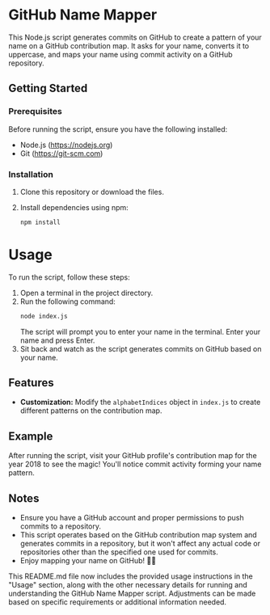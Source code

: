 # GitHub Name Mapper

This Node.js script generates commits on GitHub to create a pattern of your name on a GitHub contribution map. It asks for your name, converts it to uppercase, and maps your name using commit activity on a GitHub repository.

## Getting Started

### Prerequisites

Before running the script, ensure you have the following installed:
- Node.js (https://nodejs.org)
- Git (https://git-scm.com)

### Installation

1. Clone this repository or download the files.
2. Install dependencies using npm:

   ```bash
   npm install

# Usage

To run the script, follow these steps:

1. Open a terminal in the project directory.
2. Run the following command:
    ```bash
    node index.js
    ```
   The script will prompt you to enter your name in the terminal. Enter your name and press Enter.
3. Sit back and watch as the script generates commits on GitHub based on your name.

## Features

- **Customization:** Modify the `alphabetIndices` object in `index.js` to create different patterns on the contribution map.

## Example

After running the script, visit your GitHub profile's contribution map for the year 2018 to see the magic! You'll notice commit activity forming your name pattern.

## Notes

- Ensure you have a GitHub account and proper permissions to push commits to a repository.
- This script operates based on the GitHub contribution map system and generates commits in a repository, but it won't affect any actual code or repositories other than the specified one used for commits.
- Enjoy mapping your name on GitHub! 🚀✨





This README.md file now includes the provided usage instructions in the "Usage" section, along with the other necessary details for running and understanding the GitHub Name Mapper script. Adjustments can be made based on specific requirements or additional information needed.
